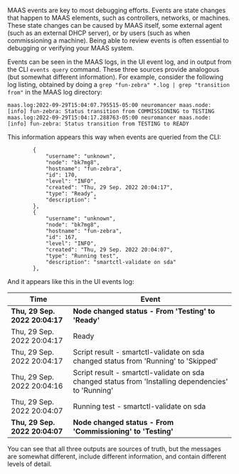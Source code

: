 <!-- "About MAAS events" -->
MAAS events are key to most debugging efforts.  Events are state changes that happen to MAAS elements, such as controllers, networks, or machines.  These state changes can be caused by MAAS itself, some external agent (such as an external DHCP server), or by users (such as when commissioning a machine).  Being able to review events is often essential to debugging or verifying your MAAS system.

Events can be seen in the MAAS logs, in the UI event log, and in output from the CLI `events query` command.  These three sources provide analogous (but somewhat different information). For example, consider the following log listing, obtained by doing a `grep "fun-zebra" *.log | grep "transition from"` in the MAAS log directory:

```nohighlight
maas.log:2022-09-29T15:04:07.795515-05:00 neuromancer maas.node: [info] fun-zebra: Status transition from COMMISSIONING to TESTING
maas.log:2022-09-29T15:04:17.288763-05:00 neuromancer maas.node: [info] fun-zebra: Status transition from TESTING to READY
```

This information appears this way when events are queried from the CLI:

```nohighlight
        {
            "username": "unknown",
            "node": "bk7mg8",
            "hostname": "fun-zebra",
            "id": 170,
            "level": "INFO",
            "created": "Thu, 29 Sep. 2022 20:04:17",
            "type": "Ready",
            "description": "
        },
        {
            "username": "unknown",
            "node": "bk7mg8",
            "hostname": "fun-zebra",
            "id": 167,
            "level": "INFO",
            "created": "Thu, 29 Sep. 2022 20:04:07",
            "type": "Running test",
            "description": "smartctl-validate on sda"
        },
```

And it appears like this in the UI events log:

| Time	| Event |
|---|---|
|**Thu, 29 Sep. 2022 20:04:17**	|**Node changed status - From 'Testing' to 'Ready'** |
|Thu, 29 Sep. 2022 20:04:17	|Ready |
|Thu, 29 Sep. 2022 20:04:17	|Script result - smartctl-validate on sda changed status from 'Running' to 'Skipped' |
|Thu, 29 Sep. 2022 20:04:16	|Script result - smartctl-validate on sda changed status from 'Installing dependencies' to 'Running' |
|Thu, 29 Sep. 2022 20:04:07	|Running test - smartctl-validate on sda |
|**Thu, 29 Sep. 2022 20:04:07**	|**Node changed status - From 'Commissioning' to 'Testing'** |

You can see that all three outputs are sources of truth, but the messages are somewhat different, include different information, and contain different levels of detail.

